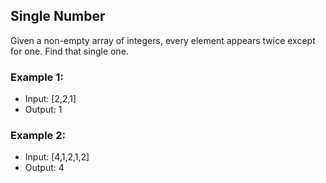 ## Single Number

Given a non-empty array of integers, every element appears twice except for one. Find that single one.

### Example 1:

- Input: [2,2,1]
- Output: 1

### Example 2:

- Input: [4,1,2,1,2]
- Output: 4
